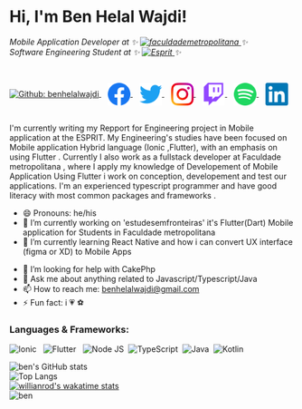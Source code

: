 # Hi, I'm Ben Helal Wajdi! 
<p>
  <em>
      Mobile Application Developer at ✨
    <a href="https://faculdademetropolitana.edu.br/">
      <img align="top" src="http://www.faculdademetropolitana.edu.br/wp-content/uploads/2019/05/logo-header1.png" alt="faculdademetropolitana"          height=25 />
    </a>✨
    </br>
    Software Engineering Student at ✨
    <a href="https://esprit.tn/">
      <img align="top" src="https://upload.wikimedia.org/wikipedia/commons/b/b6/Logo_ESPRIT_-_Tunisie.png" alt="Esprit" height=25 />
    </a>✨
  </em>
</p>
</br>
<p align="left">
  <a href="https://github.com/benhelalwajdi" target="blank"> 
     <img align="center" src="https://github.githubassets.com/images/modules/logos_page/Octocat.png" alt="Github: benhelalwajdi" height="40" width="40" />
  </a> &nbsp;&nbsp;
  <a href="https://www.facebook.com/ben.hw.3/" target="blank">
    <img align="center" src="https://raw.githubusercontent.com/betoma/betoma/master/assets/facebook.svg" alt="Facebook: /benhelalwajdi" height="40"       width="40" />
  </a> &nbsp;&nbsp;
  <a href="https://twitter.com/HelalWajdi" target="blank"><img align="center" src="https://raw.githubusercontent.com/betoma/betoma/master/assets/twitter.svg" alt="Twitter: @HelalWajdi" height="40" width="40" />
  </a> &nbsp;&nbsp;

  <a href="https://www.instagram.com/wajdibh/" target="blank">
    <img align="center" src="https://raw.githubusercontent.com/betoma/betoma/master/assets/instagram.svg" alt="Instagram: wajdibh" height="40" width="40"     />
  </a> &nbsp;&nbsp;

  <a href="https://www.twitch.tv/wajdi522" target="blank">
    <img align="center" src="https://raw.githubusercontent.com/betoma/betoma/master/assets/twitch.svg" alt="Twitch: ben helal wajdi" height="40" width="40"     />
  </a> &nbsp;&nbsp;
  <a href="https://open.spotify.com/user/wbh52" target="blank"><img align="center" src="https://raw.githubusercontent.com/betoma/betoma/master/assets/spotify.svg" alt="Spotify: Ben helal wajdi" height="40" width="40" />
  </a> &nbsp;&nbsp;
  <a href="https://www.linkedin.com/in/wajdi-ben-helal/" target="blank"><img align="center" src="https://raw.githubusercontent.com/betoma/betoma/master/assets/linkedin.svg" alt="LinkedIn: Ben helal wajdi" height="40" width="40" /></a> &nbsp;&nbsp;


I'm currently writing my Repport for Engineering project in Mobile application at the ESPRIT. 
My Engineering's studies have been focused on Mobile application Hybrid language (Ionic ,Flutter), with an emphasis on using Flutter . 
Currently I also work as a fullstack developer at Faculdade metropolitana , where I apply my knowledge of Developement of Mobile Application Using Flutter i work on conception, developement and test our applications. 
I'm an experienced typescript programmer and have good literacy with most common packages and frameworks . 


- 😄 Pronouns: he/his <br>
- 🔭 I’m currently working on 'estudesemfronteiras' it's Flutter(Dart) Mobile application for Students in Faculdade metropolitana <br>
- 🌱 I’m currently learning React Native and how i can convert UX interface (figma or XD) to Mobile Apps <br>
<!-- 👯 I’m looking to collaborate on ...-->
- 🤔 I’m looking for help with CakePhp <br>
- 💬 Ask me about anything related to Javascript/Typescript/Java <br>
- 📫 How to reach me: benhelalwajdi@gmail.com <br>
- ⚡ Fun fact: i :heartpulse: :soccer:  <br>

### Languages & Frameworks:

<p align="left">
<img src="https://upload.wikimedia.org/wikipedia/commons/thumb/d/d1/Ionic_Logo.svg/1280px-Ionic_Logo.svg.png" alt="Ionic" width="60" height="40"/>&nbsp;&nbsp;
<img src="https://upload.wikimedia.org/wikipedia/commons/thumb/4/44/Google-flutter-logo.svg/2560px-Google-flutter-logo.svg.png" alt="Flutter" height="40"/>&nbsp;&nbsp;
<img src="https://logospng.org/download/node-js/logo-node-js-1024.png" alt="Node JS" height="40"/>&nbsp;&nbsp;<img src="https://upload.wikimedia.org/wikipedia/commons/thumb/4/4c/Typescript_logo_2020.svg/512px-Typescript_logo_2020.svg.png" alt="TypeScript" height="40"/>&nbsp;&nbsp;<img src="https://brandslogos.com/wp-content/uploads/images/large/java-logo-1.png" alt="Java" width="50"/>&nbsp;&nbsp;<img src="https://upload.wikimedia.org/wikipedia/commons/thumb/d/d4/Kotlin_logo.svg/2560px-Kotlin_logo.svg.png" alt="Kotlin" width="80" height="40"/>&nbsp;&nbsp;
  
  
![ben's GitHub stats](https://github-readme-stats.vercel.app/api?username=benhelalwajdi&show_icons=true&theme=radical)</br>
![Top Langs](https://github-readme-stats.vercel.app/api/top-langs/?username=benhelalwajdi)</br>
[![willianrod's wakatime stats](https://github-readme-stats.vercel.app/api/wakatime?username=willianrod)](https://github.com/anuraghazra/github-readme-stats)</br>
![ben](https://komarev.com/ghpvc/?username=benhelalwajdi)


